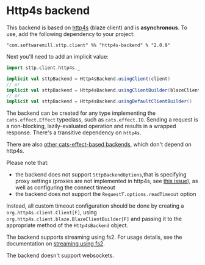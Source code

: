 # Http4s backend

This backend is based on [http4s](https://http4s.org) (blaze client) and is **asynchronous**. To use, add the following dependency to your project:

```
"com.softwaremill.sttp.client" %% "http4s-backend" % "2.0.9"
```

Next you'll need to add an implicit value:

```scala
import sttp.client.http4s._

implicit val sttpBackend = Http4sBackend.usingClient(client)
// or
implicit val sttpBackend = Http4sBackend.usingClientBuilder(blazeClientBuilder)
// or
implicit val sttpBackend = Http4sBackend.usingDefaultClientBuilder()
```

The backend can be created for any type implementing the `cats.effect.Effect` typeclass, such as `cats.effect.IO`. Sending a request is a non-blocking, lazily-evaluated operation and results in a wrapped response. There's a transitive dependency on `http4s`. 

There are also [other cats-effect-based backends](catseffect.html), which don't depend on http4s. 

Please note that: 

* the backend does not support `SttpBackendOptions`,that is specifying proxy settings (proxies are not implemented in http4s, see [this issue](https://github.com/http4s/http4s/issues/251)), as well as configuring the connect timeout 
* the backend does not support the `RequestT.options.readTimeout` option

Instead, all custom timeout configuration should be done by creating a `org.http4s.client.Client[F]`, using `org.http4s.client.blaze.BlazeClientBuilder[F]` and passing it to the appropriate method of the `Http4sBackend` object.

The backend supports streaming using fs2. For usage details, see the documentation on [streaming using fs2](fs2.html#streaming).

The backend doesn't support websockets.